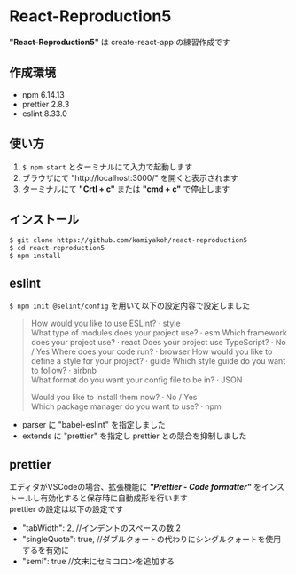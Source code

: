 # React-Reproduction5

**"React-Reproduction5"** は create-react-app の練習作成です

## 作成環境

- npm 6.14.13
- prettier 2.8.3
- eslint 8.33.0

## 使い方

1. `$ npm start` とターミナルにて入力で起動します
2. ブラウザにて "http://localhost:3000/" を開くと表示されます
3. ターミナルにて **"Crtl + c"** または **"cmd + c"** で停止します

## インストール

```
$ git clone https://github.com/kamiyakoh/react-reproduction5  
$ cd react-reproduction5  
$ npm install
```

## eslint

`$ npm init @selint/config` を用いて以下の設定内容で設定しました

> How would you like to use ESLint? · style  
> What type of modules does your project use? · esm
> Which framework does your project use? · react
> Does your project use TypeScript? · No / Yes
> Where does your code run? · browser
> How would you like to define a style for your project? · guide
> Which style guide do you want to follow? · airbnb  
> What format do you want your config file to be in? · JSON
> 
> Would you like to install them now? · No / Yes  
> Which package manager do you want to use? · npm

* parser に "babel-eslint" を指定しました
* extends に "prettier" を指定し prettier との競合を抑制しました

## prettier

エディタがVSCodeの場合、拡張機能に ***"Prettier - Code formatter"*** をインストールし有効化すると保存時に自動成形を行います  
prettier の設定は以下の設定です

- "tabWidth": 2, //インデントのスペースの数 2  
- "singleQuote": true, //ダブルクォートの代わりにシングルクォートを使用するを有効に  
- "semi": true //文末にセミコロンを追加する
